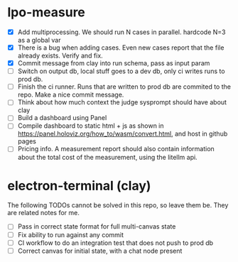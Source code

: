 # lpo-measure
- [x] Add multiprocessing. We should run N cases in parallel. hardcode N=3 as a global var
- [x] There is a bug when adding cases. Even new cases report that the file already exists. Verify and fix.
- [x] Commit message from clay into run schema, pass as input param
- [ ] Switch on output db, local stuff goes to a dev db, only ci writes runs to prod db.
- [ ] Finish the ci runner. Runs that are written to prod db are commited to the repo. Make a nice commit message.
- [ ] Think about how much context the judge sysprompt should have about clay
- [ ] Build a dashboard using Panel
- [ ] Compile dashboard to static html + js as shown in https://panel.holoviz.org/how_to/wasm/convert.html, and host in github pages
- [ ] Pricing info. A measurement report should also contain information about the total cost of the measurement, using the litellm api.

# electron-terminal (clay)
The following TODOs cannot be solved in this repo, so leave them be. They are related notes for me.
- [ ] Pass in correct state format for full multi-canvas state
- [ ] Fix ability to run against any commit
- [ ] CI workflow to do an integration test that does not push to prod db
- [ ] Correct canvas for initial state, with a chat node present
